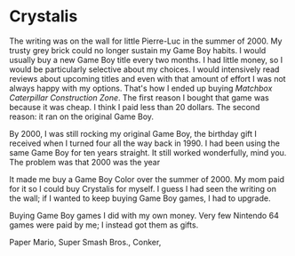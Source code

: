 # Crystalis

The writing was on the wall for little Pierre-Luc in the summer of 2000. My trusty grey brick could no longer sustain my Game Boy habits. I would usually buy a new Game Boy title every two months. I had little money, so I would be particularly selective about my choices. I would intensively read reviews about upcoming titles and even with that amount of effort I was not always happy with my options. That's how I ended up buying *Matchbox Caterpillar Construction Zone*. The first reason I bought that game was because it was cheap. I think I paid less than 20 dollars. The second reason: it ran on the original Game Boy.


By 2000, I was still rocking my original Game Boy, the birthday gift I received when I turned four all the way back in 1990. I had been using the same Game Boy for ten years straight. It still worked wonderfully, mind you. The problem was that 2000 was the year 

It made me buy a Game Boy Color over the summer of 2000. My mom paid for it so I could buy Crystalis for myself. I guess I had seen the writing on the wall; if I wanted to keep buying Game Boy games, I had to upgrade.

Buying Game Boy games I did with my own money. Very few Nintendo 64 games were paid by me; I instead got them as gifts.

Paper Mario, Super Smash Bros., Conker,